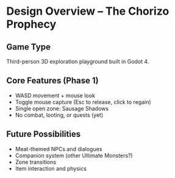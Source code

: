 # Design Overview – The Chorizo Prophecy

## Game Type
Third-person 3D exploration playground built in Godot 4.

## Core Features (Phase 1)
- WASD movement + mouse look
- Toggle mouse capture (Esc to release, click to regain)
- Single open zone: Sausage Shadows
- No combat, looting, or quests (yet)

## Future Possibilities
- Meat-themed NPCs and dialogues
- Companion system (other Ultimate Monsters?)
- Zone transitions
- Item interaction and physics
